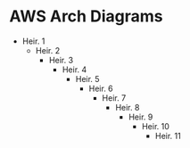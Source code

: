 # AWS Arch Diagrams 
* Heir. 1
  * Heir. 2
    * Heir. 3 
        * Heir. 4 
            * Heir. 5 
                * Heir. 6 
                    * Heir. 7 
                        * Heir. 8 
                            * Heir. 9 
                                * Heir. 10 
                                    * Heir. 11 